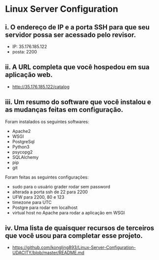# Linux Server Configuration

## i. O endereço de IP e a porta SSH para que seu servidor possa ser acessado pelo revisor.
* IP: 35.176.185.122
* posta: 2200

## ii. A URL completa que você hospedou em sua aplicação web.
* http://35.176.185.122/catalog

## iii. Um resumo do software que você instalou e as mudanças feitas em configuração.
Foram instalados os seguintes softwares:
* Apache2
* WSGI
* PostgreSql
* Python3
* psycopg2
* SQLAlchemy
* pip
* git

Foram feitas as seguintes configurações:
* sudo para o usuário grader rodar sem password
* alterada a porta ssh de 22 para 2200
* UFW para 2200, 80 e 123
* timezone para UTC
* Postgre para rodar em localhost
* virtual host no Apache para rodar a aplicação em WSGI

## iv. Uma lista de quaisquer recursos de terceiros que você usou para completar esse projeto.
* https://github.com/kongling893/Linux-Server-Configuration-UDACITY/blob/master/README.md